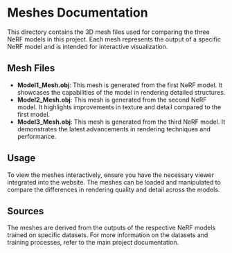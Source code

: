 # Meshes Documentation

This directory contains the 3D mesh files used for comparing the three NeRF models in this project. Each mesh represents the output of a specific NeRF model and is intended for interactive visualization.

## Mesh Files

- **Model1_Mesh.obj**: This mesh is generated from the first NeRF model. It showcases the capabilities of the model in rendering detailed structures.
- **Model2_Mesh.obj**: This mesh is generated from the second NeRF model. It highlights improvements in texture and detail compared to the first model.
- **Model3_Mesh.obj**: This mesh is generated from the third NeRF model. It demonstrates the latest advancements in rendering techniques and performance.

## Usage

To view the meshes interactively, ensure you have the necessary viewer integrated into the website. The meshes can be loaded and manipulated to compare the differences in rendering quality and detail across the models.

## Sources

The meshes are derived from the outputs of the respective NeRF models trained on specific datasets. For more information on the datasets and training processes, refer to the main project documentation.